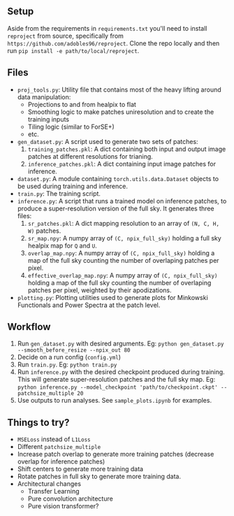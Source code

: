 ## Setup
Aside from the requirements in `requirements.txt` you'll need to install `reproject` from source,
specifically from `https://github.com/adobles96/reproject`. Clone the repo locally and then run
`pip install -e path/to/local/reproject`.

## Files
- `proj_tools.py`: Utility file that contains most of the heavy lifting around data manipulation:
    - Projections to and from healpix to flat
    - Smoothing logic to make patches uniresolution and to create the training inputs
    - Tiling logic (similar to ForSE+)
    - etc.
- `gen_dataset.py`: A script used to generate two sets of patches:
    1. `training_patches.pkl`: A dict containing both input and output image patches at different
        resolutions for trianing.
    2. `inference_patches.pkl`: A dict containing input image patches for inference.
- `dataset.py`: A module containing `torch.utils.data.Dataset` objects to be used during training
    and inference.
- `train.py`: The training script.
- `inference.py`: A script that runs a trained model on inference patches, to produce a
    super-resolution version of the full sky. It generates three files:
    1. `sr_patches.pkl`: A dict mapping resolution to an array of `(N, C, H, W)` patches.
    2. `sr_map.npy`: A numpy array of `(C, npix_full_sky)` holding a full sky healpix map for
        `Q` and `U`.
    3. `overlap_map.npy`: A numpy array of `(C, npix_full_sky)` holding a map of the full sky
        counting the number of overlaping patches per pixel.
    4. `effective_overlap_map.npy`: A numpy array of `(C, npix_full_sky)` holding a map of the full
        sky counting the number of overlaping patches per pixel, weighted by their apodizations.
- `plotting.py`: Plotting utilities used to generate plots for Minkowski Functionals and Power
    Spectra at the patch level.

## Workflow
1. Run `gen_dataset.py` with desired arguments. Eg:
`python gen_dataset.py --smooth_before_resize --npix_out 80` 
2. Decide on a run config (`config.yml`)
3. Run `train.py`. Eg:
`python train.py`
4. Run `inference.py` with the desired checkpoint produced during training. This will generate
    super-resolution patches and the full sky map. Eg:
`python inference.py --model_checkpoint 'path/to/checkpoint.ckpt' --patchsize_multiple 20`
5. Use outputs to run analyses. See `sample_plots.ipynb` for examples.

## Things to try?
- `MSELoss` instead of `L1Loss`
- Different `patchsize_multiple`
- Increase patch overlap to generate more training patches (decrease overlap for inference patches)
- Shift centers to generate more training data
- Rotate patches in full sky to generate more training data.
- Architectural changes
    - Transfer Learning
    - Pure convolution architecture
    - Pure vision transformer?
